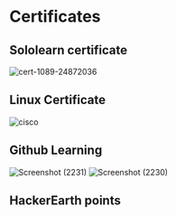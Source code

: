 # Certificates 
## Sololearn certificate
![cert-1089-24872036](https://user-images.githubusercontent.com/47130806/152672729-c55b064a-3e39-4db3-8877-9be5f04a17aa.jpg)

## Linux Certificate 
![cisco](https://user-images.githubusercontent.com/47130806/152672745-76e31df9-ec2b-408e-bd5f-02830437d85a.jpg)


## Github Learning
![Screenshot (2231)](https://user-images.githubusercontent.com/47130806/152672813-3152dc23-c39d-40c1-abdb-01b4969c0172.png)
![Screenshot (2230)](https://user-images.githubusercontent.com/47130806/152672831-c96f61a1-5d21-4943-bfbc-cf7159bbdc03.png)

## HackerEarth points
